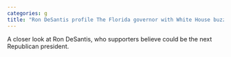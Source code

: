 ```yaml
---
categories: g
title: "Ron DeSantis profile The Florida governor with White House buzz"
---
```

A closer look at Ron DeSantis, who supporters believe could be the next Republican president.